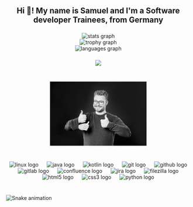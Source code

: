 <h2 align="center">Hi 👋! My name is Samuel and I'm a Software developer Trainees, from Germany</h2>

###

<div align="center">
  <img src="https://github-readme-stats.vercel.app/api?username=Samuel-Oechsle&hide_title=false&hide_rank=false&show_icons=true&include_all_commits=true&count_private=true&disable_animations=false&theme=radical&locale=en&hide_border=false" height="180" alt="stats graph" /> <br>
  <img src="https://github-profile-trophy.vercel.app?username=Samuel-Oechsle&theme=dracula&no-bg=true" height="150" alt="trophy graph" /> <br>
  <img src="https://github-readme-stats.vercel.app/api/top-langs?username=Samuel-Oechsle&locale=en&hide_title=false&layout=compact&card_width=320&langs_count=4&theme=radical&hide_border=false" height="180" alt="languages graph"  />
</div>

###

<div align="center">
  <img src="https://profile-counter.glitch.me/Samuel-Oechsle/count.svg?"  />
</div>

###

<br clear="both">

<div align="center">
  <img height="175" src="OechsleSamuel_248_web.jpg"  />
</div>

###

<br clear="both">

<div align="center">
  <img src="https://cdn.jsdelivr.net/gh/devicons/devicon/icons/linux/linux-original.svg" height="45" alt="linux logo"  />
  <img width="15" />
  <img src="https://cdn.jsdelivr.net/gh/devicons/devicon/icons/java/java-original.svg" height="45" alt="java logo"  />
  <img width="15" />
  <img src="https://cdn.jsdelivr.net/gh/devicons/devicon/icons/kotlin/kotlin-original.svg" height="45" alt="kotlin logo"  />
  <img width="15" />
  <img src="https://cdn.jsdelivr.net/gh/devicons/devicon/icons/git/git-original.svg" height="45" alt="git logo"  />
  <img width="15" />
  <img src="https://cdn.jsdelivr.net/gh/devicons/devicon/icons/github/github-original.svg" height="45" alt="github logo"  />
  <img width="15" />
  <img src="https://cdn.jsdelivr.net/gh/devicons/devicon/icons/gitlab/gitlab-original.svg" height="45" alt="gitlab logo"  />
  <img width="15" />
  <img src="https://cdn.jsdelivr.net/gh/devicons/devicon/icons/confluence/confluence-original.svg" height="45" alt="confluence logo"  />
  <img width="15" />
  <img src="https://cdn.jsdelivr.net/gh/devicons/devicon/icons/jira/jira-original.svg" height="45" alt="jira logo"  />
  <img width="15" />
  <img src="https://cdn.jsdelivr.net/gh/devicons/devicon/icons/filezilla/filezilla-plain.svg" height="45" alt="filezilla logo"  />
  <img width="15" />
  <img src="https://cdn.jsdelivr.net/gh/devicons/devicon/icons/html5/html5-original.svg" height="45" alt="html5 logo"  />
  <img width="15" />
  <img src="https://cdn.jsdelivr.net/gh/devicons/devicon/icons/css3/css3-original.svg" height="45" alt="css3 logo"  />
  <img width="15" />
  <img src="https://cdn.jsdelivr.net/gh/devicons/devicon/icons/python/python-original.svg" height="45" alt="python logo"  />
</div>

###

<br clear="both">

<img src="https://raw.githubusercontent.com/Samuel-Oechsle/Samuel-Oechsle/output/snake.svg" alt="Snake animation" />

